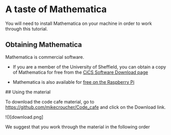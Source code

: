 # A taste of Mathematica

You will need to install Mathematica on your machine in order to work through this tutorial.

## Obtaining Mathematica

Mathematica is commercial software.

* If you are a member of the University of Sheffield, you can obtain a copy of Mathematica for free from the [CiCS Software Download page](https://www.sheffield.ac.uk/cics/software/available)

* Mathematica is also available for [free on the Raspberry Pi](https://www.wolfram.com/raspberry-pi/)

## Using the material

To download the code cafe material, go to https://github.com/mikecroucher/Code_cafe and click on the Download link.

!()[download.png]

We suggest that you work through the material in the following order
